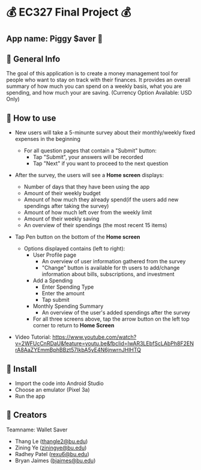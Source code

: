 # :moneybag: EC327 Final Project :moneybag:

## App name: Piggy $aver :pig:

## :page_facing_up: General Info 
The goal of this application is to create a money management tool for people who want to stay on track with their finances. It provides an overall summary of how much you can spend on a weekly basis, what you are spending, and how much your are saving. (Currency Option Available: USD Only)
## :mag_right: How to use
- New users will take a 5-minunte survey about their monthly/weekly fixed expenses in the beginning 
	- For all question pages that contain a "Submit" button:
		- Tap "Submit", your answers will be recorded
		- Tap "Next" if you want to proceed to the next question
- After the survey, the users will see a **Home screen** displays:
	- Number of days that they have been using the app
	- Amount of their weekly budget
	- Amount of how much they already spend(if the users add new spendings after taking the survey)
	- Amount of how much left over from the weekly limit
	- Amount of their weekly saving
	- An overview of their spendings (the most recent 15 items)		
	
- Tap Pen button on the bottom of the **Home screen** 
	- Options displayed contains (left to right):
		- User Profile page
			- An overview of user information gathered from the survey
			- "Change" button is available for th users to add/change information about bills, subscriptions, and investment 
		- Add a Spending
			- Enter Spending Type
			- Enter the amount
			- Tap submit
		- Monthly Spending Summary
			- An overview of the user's added spendings after the survey
		- For all three screens above, tap the arrow button on the left top corner to return to **Home Screen**

- Video Tutorial: https://www.youtube.com/watch?v=2WFUcCnRDaU&feature=youtu.be&fbclid=IwAR3LEbfScLAbPh8F2ENrA8AaZYEmmBphBBzt57IkbA5yE4N6jnwrnJHlHTQ
## :round_pushpin: Install
- Import the code into Android Studio
- Choose an emulator (Pixel 3a)
- Run the app
## :bust_in_silhouette: Creators
Teamname: Wallet Saver
- Thang Le (thangle2@bu.edu)
- Zining Ye (ziningye@bu.edu)
- Radhey Patel (rexu6@bu.edu)
- Bryan Jaimes (bjaimes@bu.edu)


